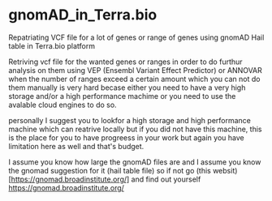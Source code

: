 # gnomAD_in_Terra.bio
Repatriating VCF file for a lot of genes or range of genes using gnomAD Hail table in Terra.bio platform 

Retriving vcf file for the wanted genes or ranges in order to do furthur analysis on them using VEP (Ensembl Variant Effect Predictor) or ANNOVAR when the number of ranges exceed a certain amount which you can not do them manually is very hard becase either you need to have a very high storage and/or a high performance machime or you need to use the avalable cloud engines to do so.

personally I suggest you to lookfor a high storage and high performance machine which can reatrive locally but if you did not have this machine, this is the place for you to have progreess in your work but again you have limitation here as well and that's budget.

I assume you know how large the gnomAD files are and I assume you know the gnomad suggestion for it (hail table file) so if not go (this websit)[https://gnomad.broadinstitute.org/] and find out yourself https://gnomad.broadinstitute.org/
